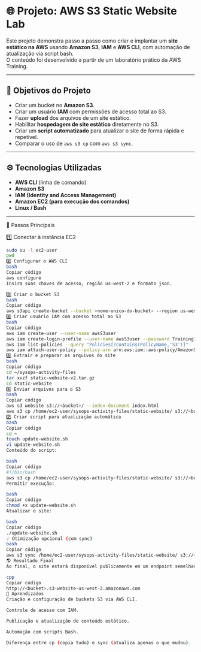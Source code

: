 # 🌐 Projeto: AWS S3 Static Website Lab

Este projeto demonstra passo a passo como criar e implantar um **site estático na AWS** usando **Amazon S3**, **IAM** e **AWS CLI**, com automação de atualização via script bash.  
O conteúdo foi desenvolvido a partir de um laboratório prático da AWS Training.

---

## 🧩 Objetivos do Projeto

- Criar um bucket no **Amazon S3**.
- Criar um usuário **IAM** com permissões de acesso total ao S3.
- Fazer **upload** dos arquivos de um site estático.
- Habilitar **hospedagem de site estático** diretamente no S3.
- Criar um **script automatizado** para atualizar o site de forma rápida e repetível.
- Comparar o uso de `aws s3 cp` com `aws s3 sync`.

---

## ⚙️ Tecnologias Utilizadas

- **AWS CLI** (linha de comando)
- **Amazon S3**
- **IAM (Identity and Access Management)**
- **Amazon EC2 (para execução dos comandos)**
- **Linux / Bash**

---

🚀 Passos Principais

1️⃣ Conectar à instância EC2
```bash
sudo su -l ec2-user
pwd
2️⃣ Configurar o AWS CLI
bash
Copiar código
aws configure
Insira suas chaves de acesso, região us-west-2 e formato json.

3️⃣ Criar o bucket S3
bash
Copiar código
aws s3api create-bucket --bucket <nome-unico-do-bucket> --region us-west-2 --create-bucket-configuration LocationConstraint=us-west-2
4️⃣ Criar usuário IAM com acesso total ao S3
bash
Copiar código
aws iam create-user --user-name awsS3user
aws iam create-login-profile --user-name awsS3user --password Training123!
aws iam list-policies --query "Policies[?contains(PolicyName,'S3')]"
aws iam attach-user-policy --policy-arn arn:aws:iam::aws:policy/AmazonS3FullAccess --user-name awsS3user
5️⃣ Extrair e preparar os arquivos do site
bash
Copiar código
cd ~/sysops-activity-files
tar xvzf static-website-v2.tar.gz
cd static-website
6️⃣ Enviar arquivos para o S3
bash
Copiar código
aws s3 website s3://<bucket>/ --index-document index.html
aws s3 cp /home/ec2-user/sysops-activity-files/static-website/ s3://<bucket>/ --recursive --acl public-read
7️⃣ Criar script para atualização automática
bash
Copiar código
cd ~
touch update-website.sh
vi update-website.sh
Conteúdo do script:

bash
Copiar código
#!/bin/bash
aws s3 cp /home/ec2-user/sysops-activity-files/static-website/ s3://<bucket>/ --recursive --acl public-read
Permitir execução:

bash
Copiar código
chmod +x update-website.sh
Atualizar o site:

bash
Copiar código
./update-website.sh
💡 Otimização opcional (com sync)
bash
Copiar código
aws s3 sync /home/ec2-user/sysops-activity-files/static-website/ s3://<bucket>/ --acl public-read
🌎 Resultado Final
Ao final, o site estará disponível publicamente em um endpoint semelhante a:

cpp
Copiar código
http://<bucket>.s3-website-us-west-2.amazonaws.com
🧠 Aprendizados
Criação e configuração de buckets S3 via AWS CLI.

Controle de acesso com IAM.

Publicação e atualização de conteúdo estático.

Automação com scripts Bash.

Diferença entre cp (copia tudo) e sync (atualiza apenas o que mudou).
